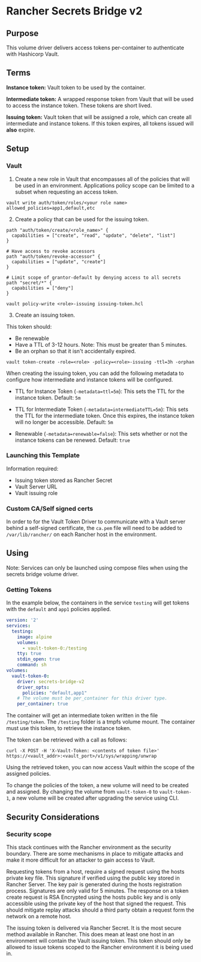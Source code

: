 # Rancher Secrets Bridge v2

## Purpose

This volume driver delivers access tokens per-container to authenticate with Hashicorp Vault.

## Terms

**Instance token:** Vault token to be used by the container.

**Intermediate token:** A wrapped response token from Vault that will be used to access the instance token. These tokens are short lived.

**Issuing token:** Vault token that will be assigned a role, which can create all intermediate and instance tokens. If this token expires, all tokens issued will **also** expire.

## Setup

### Vault

1. Create a new role in Vault that encompasses all of the policies that will be used in an environment. Applications policy scope can be limited to a subset when requesting an access token.

```
vault write auth/token/roles/<your role name> allowed_policies=app1,default,etc
```

2. Create a policy that can be used for the issuing token.

```
path "auth/token/create/<role_name>" {
  capabilities = ["create", "read", "update", "delete", "list"]
}

# Have access to revoke accessors
path "auth/token/revoke-accessor" {
  capabilities = ["update", "create"]
}

# Limit scope of grantor-default by denying access to all secrets
path "secret/*" {
  capabilities = ["deny"]
}
```

`vault policy-write <role>-issuing issuing-token.hcl`

3. Create an issuing token.

This token should:
* Be renewable
* Have a TTL of 3-12 hours. Note: This must be greater than 5 minutes.
* Be an orphan so that it isn't accidentally expired.

```
vault token-create -role=<role> -policy=<role>-issuing -ttl=3h -orphan
```

When creating the issuing token, you can add the following metadata to configure how intermediate and instance tokens will be configured.

* TTL for Instance Token (`-metadata=ttl=5m`): This sets the TTL for the instance token. Default: `5m`

* TTL for Intermediate Token (`-metadata=intermediateTTL=5m`): This sets the TTL for the intermediate token. Once this expires, the instance token will no longer be accessible. Default: `5m`

* Renewable (`-metadata=renewable=false`): This sets whether or not the instance tokens can be renewed. Default: `true`

### Launching this Template

Information required:

 - Issuing token stored as Rancher Secret
 - Vault Server URL
 - Vault issuing role

### Custom CA/Self signed certs

In order to for the Vault Token Driver to communicate with a Vault server behind a self-signed certificate, the `ca.pem` file will need to be added to `/var/lib/rancher/` on each Rancher host in the environment.

## Using

Note: Services can only be launched using compose files when using the secrets bridge volume driver.

### Getting Tokens

In the example below, the containers in the service `testing` will get tokens with the `default` and `app1` policies applied.

```yaml
version: '2'
services:
  testing:
    image: alpine
    volumes:
      - vault-token-0:/testing
    tty: true
    stdin_open: true
    command: sh
volumes:
  vault-token-0:
    driver: secrets-bridge-v2
    driver_opts:
      policies: "default,app1"
    # The volume must be per_container for this driver type.  
    per_container: true
```

The container will get an intermediate token written in the file `/testing/token`. The `/testing` folder is a tmpfs volume mount. The container must use this token, to retrieve the instance token.

The token can be retrieved with a call as follows:

```
curl -X POST -H 'X-Vault-Token: <contents of token file>' https://<vault_addr>:<vault_port>/v1/sys/wrapping/unwrap
```

Using the retrieved token, you can now access Vault within the scope of the assigned policies.

To change the policies of the token, a new volume will need to be created and assigned. By changing the volume from `vault-token-0` to `vault-token-1`, a new volume will be created after upgrading the service using CLI. 

## Security Considerations

### Security scope

This stack continues with the Rancher environment as the security boundary. There are some mechanisms in place to mitigate attacks and make it more difficult for an attacker to gain access to Vault.

Requesting tokens from a host, require a signed request using the hosts private key file. This signature if verified using the public key stored in Rancher Server. The key pair is generated during the hosts registration process. Signatures are only valid for 5 minutes. The response on a token create request is RSA Encrypted using the hosts public key and is only accessible using the private key of the host that signed the request. This should mitigate replay attacks should a third party obtain a request form the network on a remote host.

The issuing token is delivered via Rancher Secret. It is the most secure method available in Rancher. This does mean at least one host in an environment will contain the Vault issuing token. This token should only be allowed to issue tokens scoped to the Rancher environment it is being used in. 
